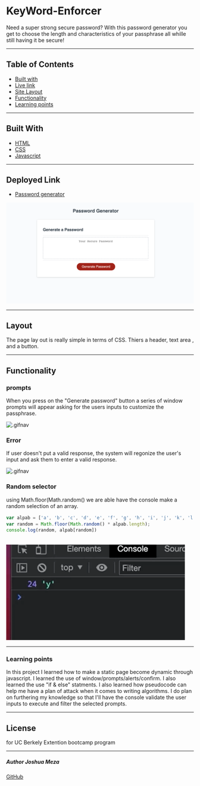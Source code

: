 # KeyWord-Enforcer

Need a super strong secure password?
With this password generator you get to choose the length and characteristics of your passphrase all whille still having it be secure!

---

## Table of Contents

* [Built with](#built-with)
* [Live link](#deployed-link)
* [Site Layout](#layout)
* [Functionality](#functionality)
* [Learning points](#learning-points)

---
## Built With

* [HTML](https://developer.mozilla.org/en-US/docs/Web/HTML)
* [CSS](https://developer.mozilla.org/en-US/docs/Web/CSS)
* [Javascript](https://developer.mozilla.org/en-US/docs/Web/JavaScript)
---
## Deployed Link

* [Password generator](https://705h-s.github.io/KeyWord-Enforcer/)

![website](Develop/Images/webpage.png)

---

## Layout

The page lay out is really simple in terms of CSS. Thiers a header, text area , and a button.

---

## Functionality

### prompts 

When you press on the "Generate password" button a series of window prompts will appear asking for the users inputs to customize the passphrase. 

![.gifnav](Develop/Images/windowprompts.gif)


### Error

If user doesn't put a valid response, the system will regonize the user's input and ask them to enter a valid response. 

![.gifnav](Develop/Images/error.alert.gif)

### Random selector 

using Math.floor(Math.random() we are able have the console make a random selection of an array. 
```javascript
var alpab = ['a', 'b', 'c', 'd', 'e', 'f', 'g', 'h', 'i', 'j', 'k', 'l', 'm', 'n', 'o', 'p', 'q', 'r', 's', 't', 'u', 'v', 'w', 'x', 'y', 'z'];
var random = Math.floor(Math.random() * alpab.length);
console.log(random, alpab[random])
   
```

![random](Develop/Images/random.gif)

---

### Learning points 

In this project I learned how to make a static page become dynamic through javascript. I learned the use of window/prompts/alerts/confirm. I also learned the use "if & else" statments. I also learned how pseudocode can help me have a plan of attack when it comes to writing algorithms. I do plan on furthering my knowledge so that I'll have the console validate the user inputs to execute and filter the selected prompts. 

---

## License
for UC Berkely Extention bootcamp program

---
##### Author Joshua Meza
[GitHub](https://github.com/705h-S)